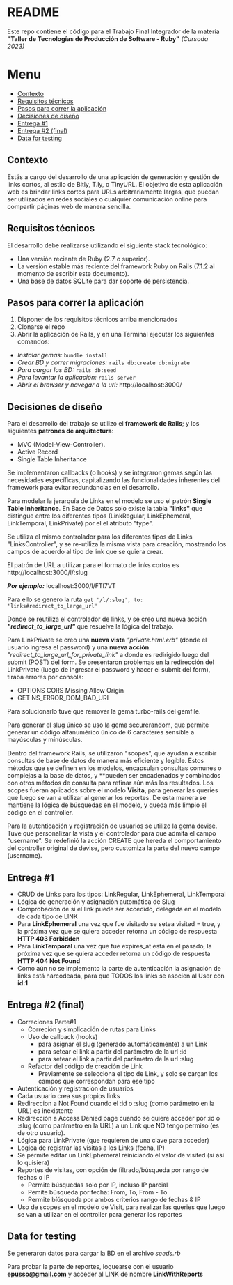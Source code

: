 # README

Este repo contiene el código para el Trabajo Final Integrador de la materia
**"Taller de Tecnologías de Producción de Software ‑ Ruby"** _(Cursada 2023)_

# Menu

- [Contexto](#contexto)
- [Requisitos técnicos](#requisitos-técnicos)
- [Pasos para correr la aplicación](#pasos-para-correr-la-aplicación)
- [Decisiones de diseño](#decisiones-de-diseño)
- [Entrega #1](#entrega-1)
- [Entrega #2 (final)](#entrega-2-final)
- [Data for testing](#data-for-testing)

## Contexto
Estás a cargo del desarrollo de una aplicación de generación y gestión de links cortos, al estilo de Bitly,
T.ly, o TinyURL. El objetivo de esta aplicación web es brindar links cortos para URLs arbitrariamente
largas, que puedan ser utilizados en redes sociales o cualquier comunicación online para compartir
páginas web de manera sencilla.

## Requisitos técnicos
El desarrollo debe realizarse utilizando el siguiente stack tecnológico:
- Una versión reciente de Ruby (2.7 o superior).
- La versión estable más reciente del framework Ruby on Rails (7.1.2 al momento de escribir
este documento).
- Una base de datos SQLite para dar soporte de persistencia.

## Pasos para correr la aplicación

1. Disponer de los requisitos técnicos arriba mencionados
2. Clonarse el repo
3. Abrir la aplicación de Rails, y en una Terminal ejecutar los siguientes comandos:
  - _Instalar gemas:_ `bundle install`
  - _Crear BD y correr migraciones:_ `rails db:create db:migrate`
  - _Para cargar las BD:_ `rails db:seed`
  - _Para levantar la aplicación:_ `rails server`
  - _Abrir el browser y navegar a la url:_ http://localhost:3000/

## Decisiones de diseño
Para el desarrollo del trabajo se utilizo el **framework de Rails**; y los siguientes **patrones de arquitectura**:
- MVC (Model-View-Controller).
- Active Record
- Single Table Inheritance

Se implementaron callbacks (o hooks) y se integraron gemas según las necesidades específicas, capitalizando las funcionalidades inherentes del framework para evitar redundancias en el desarrollo.

Para modelar la jerarquía de Links en el modelo se uso el patrón **Single Table Inheritance**. 
En Base de Datos solo existe la tabla **"links"** que distingue entre los diferentes tipos (LinkRegular, LinkEphemeral, LinkTemporal, LinkPrivate) por el el atributo "type".

Se utiliza el mismo controlador para los diferentes tipos de Links "LinksController", y se re-utiliza la misma vista para creación, mostrando los campos de acuerdo al tipo de link que se quiera crear.

El patrón de URL a utilizar para el formato de links cortos es
http://localhost:3000/l/:slug

***Por ejemplo:*** localhost:3000/l/FTI7VT

Para ello se genero la ruta
`get '/l/:slug', to: 'links#redirect_to_large_url'`

Donde se reutiliza el controlador de links, y se creo una nueva acción ***"redirect_to_large_url"*** que resuelve la lógica del trabajo.

Para LinkPrivate se creo una **nueva vista** *"private.html.erb"* (donde el usuario ingresa el password) y una **nueva acción** *"redirect_to_large_url_for_private_link"* a donde es redirigido luego del submit (POST) del form.
Se presentaron problemas en la redirección del LinkPrivate (luego de ingresar el password y hacer el submit del form), tiraba errores por consola:
- OPTIONS CORS Missing Allow Origin
- GET NS_ERROR_DOM_BAD_URI
  
Para solucionarlo tuve que remover la gema turbo-rails del gemfile.

Para generar el slug único se uso la gema [securerandom](https://github.com/ruby/securerandom), que permite generar un código alfanumérico único de 6 caracteres sensible a mayúsculas y minúsculas.

Dentro del framework Rails, se utilizaron "scopes", que ayudan a escribir consultas de base de datos de manera más eficiente y legible.
Estos métodos que se definen en los modelos, encapsulan consultas comunes o complejas a la base de datos, y **pueden ser encadenados y combinados con otros métodos de consulta para refinar aún más los resultados. 
Los scopes fueran aplicados sobre el modelo **Visita**, para generar las queries que luego se van a utilizar al generar los reportes.
De esta manera se mantiene la lógica de búsquedas en el modelo, y queda más limpio el código en el controller.

Para la autenticación y registración de usuarios se utilizo la gema [devise](https://github.com/heartcombo/devise).
Tuve que personalizar la vista y el controlador para que admita el campo "username". 
Se redefinió la acción CREATE que hereda el comportamiento del controller original de devise, pero customiza la parte del nuevo campo (username).

## Entrega #1
- CRUD de Links para los tipos: LinkRegular, LinkEphemeral, LinkTemporal
- Lógica de generación y asignación automática de Slug
- Comprobación de si el link puede ser accedido, delegada en el modelo de cada tipo de LINK
- Para **LinkEphemeral** una vez que fue visitado se setea visited = true, y la próxima vez que se quiera acceder retorna un código de respuesta **HTTP 403 Forbidden**
- Para **LinkTemporal** una vez que fue expires_at está en el pasado, la próxima vez que se quiera acceder retorna un código de respuesta **HTTP 404 Not Found**
- Como aún no se implemento la parte de autenticación la asignación de links está harcodeada, para que TODOS los links se asocien al User con **id:1**

## Entrega #2 (final)
- Correciones Parte#1
	- Correción y simplicación de rutas para Links
	- Uso de callback (hooks) 
		- para asignar el slug (generado automáticamente) a un Link
		- para setear el link a partir del parámetro de la url :id
		- para setear el link a partir del parámetro de la url :slug
	- Refactor del código de creación de Link
		- Previamente se selecciona el tipo de Link, y solo se cargan los campos que correspondan para ese tipo
- Autenticación y registración de usuarios
- Cada usuario crea sus propios links
- Redireccion a Not Found cuando el :id o :slug (como parámetro en la URL) es inexistente
- Redirección a Access Denied page cuando se quiere acceder por :id o :slug (como parámetro en la URL) a un Link que NO tengo permiso (es de otro usuario). 
- Lógica para LinkPrivate (que requieren de una clave para acceder)
- Logica de registrar las visitas a los Links (fecha, IP)
- Se permite editar un LinkEphemeral reiniciando el valor de visited (si así lo quisiera)
- Reportes de visitas, con opción de filtrado/búsqueda por rango de fechas o IP
    - Permite búsquedas solo por IP, incluso IP parcial
    - Pemite búsqueda por fecha: From, To, From - To
    - Permite bíúsqueda por ambos criterios rango de fechas & IP
- Uso de scopes en el modelo de Visit, para realizar las queries que luego se van a utilizar en el controller para generar los reportes

## Data for testing

Se generaron datos para cargar la BD en el archivo *seeds.rb*

Para probar la parte de reportes, loguearse con el usuario **epusso@gmail.com** y acceder al LINK de nombre **LinkWithReports**
